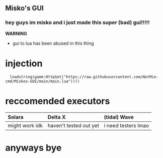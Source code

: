 
## Misko's GUI
### hey guys im misko and i just made this super (bad) gui!!!!!
**WARNING**
- gui to lua has been abused in this thing
# injection

```http
  loadstring(game:HttpGet("https://raw.githubusercontent.com/NotMie-cmd/Miskos-GUI/main/main.lua"))()
```

# reccomended executors


| Solara | Delta X     | (tidal) Wave                      |
| :-------- | :------- | :-------------------------------- |
| might work idk      | haven't tested out yet | i need testers lmao |


# anyways bye